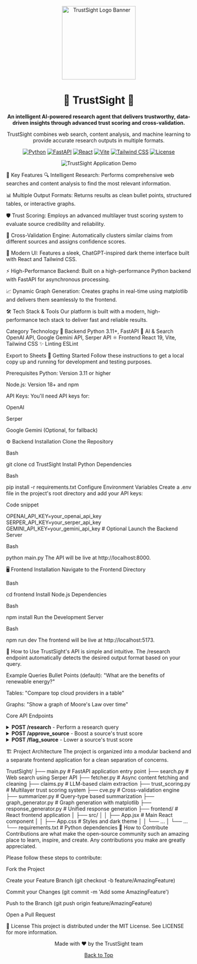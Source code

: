 <div align="center">

<img src="https://storage.googleapis.com/maker_studio_production/generations/a6b09337-b9c1-4b72-b7e5-397ac93fcb9c/images/0_0.webp" alt="TrustSight Logo Banner" width="200"/>

<h1>
🌟 TrustSight 🌟
</h1>

<p>
<b>An intelligent AI-powered research agent that delivers trustworthy, data-driven insights through advanced trust scoring and cross-validation.</b>
</p>

<p>
TrustSight combines web search, content analysis, and machine learning to provide accurate research outputs in multiple formats.
</p>

<p>
<a href="https://www.python.org/" target="_blank"><img src="https://img.shields.io/badge/Python-3.11+-blue.svg" alt="Python"></a>
<a href="https://fastapi.tiangolo.com/" target="_blank"><img src="https://img.shields.io/badge/FastAPI-0.104.1-green.svg" alt="FastAPI"></a>
<a href="https://reactjs.org/" target="_blank"><img src="https://img.shields.io/badge/React-19.1.1-blue.svg" alt="React"></a>
<a href="https://vitejs.dev/" target="_blank"><img src="https://img.shields.io/badge/Vite-7.1.7-yellow.svg" alt="Vite"></a>
<a href="https://tailwindcss.com/" target="_blank"><img src="https://img.shields.io/badge/Tailwind_CSS-3.4.18-38B2AC.svg" alt="Tailwind CSS"></a>
<a href="LICENSE" target="_blank"><img src="https://img.shields.io/badge/License-MIT-green.svg" alt="License"></a>
</p>
</div>

<p align="center">
<img src="https://storage.googleapis.com/maker_studio_production/generations/819d45e0-5205-4c07-b648-2612f00a6e0c/images/0_0.webp" alt="TrustSight Application Demo" />
</p>

🎯 Key Features
🔍 Intelligent Research: Performs comprehensive web searches and content analysis to find the most relevant information.

📊 Multiple Output Formats: Returns results as clean bullet points, structured tables, or interactive graphs.

🛡️ Trust Scoring: Employs an advanced multilayer trust scoring system to evaluate source credibility and reliability.

🔄 Cross-Validation Engine: Automatically clusters similar claims from different sources and assigns confidence scores.

🎨 Modern UI: Features a sleek, ChatGPT-inspired dark theme interface built with React and Tailwind CSS.

⚡ High-Performance Backend: Built on a high-performance Python backend with FastAPI for asynchronous processing.

📈 Dynamic Graph Generation: Creates graphs in real-time using matplotlib and delivers them seamlessly to the frontend.

🛠️ Tech Stack & Tools
Our platform is built with a modern, high-performance tech stack to deliver fast and reliable results.

Category	Technology
🐍 Backend	Python 3.11+, FastAPI
🧠 AI & Search	OpenAI API, Google Gemini API, Serper API
⚛️ Frontend	React 19, Vite, Tailwind CSS
✨ Linting	ESLint

Export to Sheets
🚀 Getting Started
Follow these instructions to get a local copy up and running for development and testing purposes.

Prerequisites
Python: Version 3.11 or higher

Node.js: Version 18+ and npm

API Keys: You'll need API keys for:

OpenAI

Serper

Google Gemini (Optional, for fallback)

⚙️ Backend Installation
Clone the Repository

Bash

git clone <repository-url>
cd TrustSight
Install Python Dependencies

Bash

pip install -r requirements.txt
Configure Environment Variables
Create a .env file in the project's root directory and add your API keys:

Code snippet

OPENAI_API_KEY=your_openai_api_key
SERPER_API_KEY=your_serper_api_key
GEMINI_API_KEY=your_gemini_api_key  # Optional
Launch the Backend Server

Bash

python main.py
The API will be live at http://localhost:8000.

🖥️ Frontend Installation
Navigate to the Frontend Directory

Bash

cd frontend
Install Node.js Dependencies

Bash

npm install
Run the Development Server

Bash

npm run dev
The frontend will be live at http://localhost:5173.

📖 How to Use
TrustSight's API is simple and intuitive. The /research endpoint automatically detects the desired output format based on your query.

Example Queries
Bullet Points (default): "What are the benefits of renewable energy?"

Tables: "Compare top cloud providers in a table"

Graphs: "Show a graph of Moore's Law over time"

Core API Endpoints
<details>
<summary><strong>POST /research</strong> - Perform a research query</summary>

Performs a comprehensive search and returns formatted results with trust scores.

Request Body:

JSON

{
  "query": "What are the benefits of renewable energy?"
}
Example Response:

JSON

{
  "format": "points",
  "data": "- Reduces greenhouse gas emissions\n- Creates jobs in green sectors\n- Decreases dependence on fossil fuels",
  "sources": [
    { "url": "https://www.un.org/en/climatechange/what-is-renewable-energy", "trust_score": 0.95 },
    { "url": "https://www.nrdc.org/stories/renewable-energy-clean-facts", "trust_score": 0.88 }
  ]
}
</details>

<details>
<summary><strong>POST /approve_source</strong> - Boost a source's trust score</summary>

Approves a source URL, manually boosting its credibility score for future queries.

Request Body:

JSON

{
  "source": "https://example.com"
}
</details>

<details>
<summary><strong>POST /flag_source</strong> - Lower a source's trust score</summary>

Flags a source URL as unreliable, lowering its credibility score for future queries.

Request Body:

JSON

{
  "source": "https://unreliable-site.com"
}
</details>

🏗️ Project Architecture
The project is organized into a modular backend and a separate frontend application for a clean separation of concerns.

TrustSight/
├── main.py               # FastAPI application entry point
├── search.py             # Web search using Serper API
├── fetcher.py            # Async content fetching and cleaning
├── claims.py             # LLM-based claim extraction
├── trust_scoring.py      # Multilayer trust scoring system
├── cve.py                # Cross-validation engine
├── summarizer.py         # Query-type based summarization
├── graph_generator.py    # Graph generation with matplotlib
├── response_generator.py # Unified response generation
├── frontend/             # React frontend application
│   ├── src/
│   │   ├── App.jsx       # Main React component
│   │   ├── App.css       # Styles and dark theme
│   │   └── ...
│   └── ...
└── requirements.txt      # Python dependencies
🤝 How to Contribute
Contributions are what make the open-source community such an amazing place to learn, inspire, and create. Any contributions you make are greatly appreciated.

Please follow these steps to contribute:

Fork the Project

Create your Feature Branch (git checkout -b feature/AmazingFeature)

Commit your Changes (git commit -m 'Add some AmazingFeature')

Push to the Branch (git push origin feature/AmazingFeature)

Open a Pull Request

📄 License
This project is distributed under the MIT License. See LICENSE for more information.

<div align="center">
<p>Made with ❤️ by the TrustSight team</p>
<p>
<a href="#-trustsight">Back to Top</a>
</p>
</div>